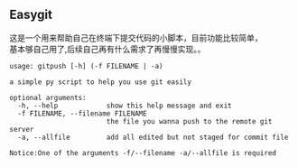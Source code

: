 ## Easygit
这是一个用来帮助自己在终端下提交代码的小脚本，目前功能比较简单，  
基本够自己用了,后续自己再有什么需求了再慢慢实现。。
```
usage: gitpush [-h] (-f FILENAME | -a)

a simple py script to help you use git easily

optional arguments:
  -h, --help            show this help message and exit
  -f FILENAME, --filename FILENAME
                        the file you wanna push to the remote git server
  -a, --allfile         add all edited but not staged for commit file
  
Notice:One of the arguments -f/--filename -a/--allfile is required
```
